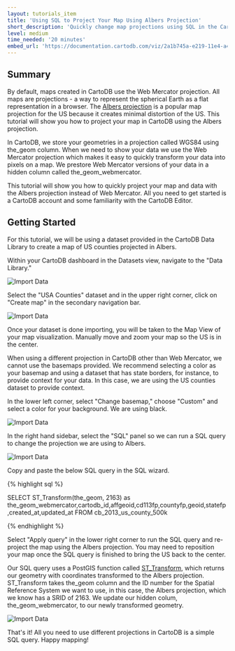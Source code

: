```yaml
---
layout: tutorials_item
title: 'Using SQL to Project Your Map Using Albers Projection'
short_description: 'Quickly change map projections using SQL in the CartoDB editor'
level: medium
time_needed: '20 minutes'
embed_url: 'https://documentation.cartodb.com/viz/2a1b745a-e219-11e4-a4f2-0e018d66dc29/embed_map'
---
```


## Summary
By default, maps created in CartoDB use the Web Mercator projection. All maps are projections - a way to represent the spherical Earth as a flat representation in a browser. The [Albers projection](http://en.wikipedia.org/wiki/Albers_projection) is a popular map projection for the US because it creates minimal distortion of the US. This tutorial will show you how to project your map in CartoDB using the Albers projection.

In CartoDB, we store your geometries in a projection called WGS84 using the_geom column. When we need to show your data we use the Web Mercator projection which makes it easy to quickly transform your data into pixels on a map. We prestore Web Mercator versions of your data in a hidden column called the_geom_webmercator. 

This tutorial will show you how to quickly project your map and data with the Albers projection instead of Web Mercator. All you need to get started is a CartoDB account and some familiarity with the CartoDB Editor.

## Getting Started
For this tutorial, we will be using a dataset provided in the CartoDB Data Library to create a map of US counties projected in Albers. 

Within your CartoDB dashboard in the Datasets view, navigate to the "Data Library."

<p class="wrap-border"><img src="{{ '/img/layout/tutorials/albers/img1.png' | prepend: site.baseurl }}" alt="Import Data" /></p>

Select the "USA Counties" dataset and in the upper right corner, click on "Create map" in the secondary navigation bar. 

<p class="wrap-border"><img src="{{ '/img/layout/tutorials/albers/img2.png' | prepend: site.baseurl }}" alt="Import Data" /></p>

Once your dataset is done importing, you will be taken to the Map View of your map visualization. Manually move and zoom your map so the US is in the center.

When using a different projection in CartoDB other than Web Mercator, we cannot use the basemaps provided. We recommend selecting a color as your basemap and using a dataset that has state borders, for instance, to provide context for your data. In this case, we are using the US counties dataset to provide context.

In the lower left corner, select "Change basemap," choose "Custom" and select a color for your background. We are using black.

<p class="wrap-border"><img src="{{ '/img/layout/tutorials/albers/img3.png' | prepend: site.baseurl }}" alt="Import Data" /></p>

In the right hand sidebar, select the "SQL" panel so we can run a SQL query to change the projection we are using to Albers. 

<p class="wrap-border"><img src="{{ '/img/layout/tutorials/albers/img4.png' | prepend: site.baseurl }}" alt="Import Data" /></p>

Copy and paste the below SQL query in the SQL wizard.

{% highlight sql %}

SELECT ST_Transform(the_geom, 2163) 
as the_geom_webmercator,cartodb_id,affgeoid,cd113fp,countyfp,geoid,statefp,created_at,updated_at 
FROM cb_2013_us_county_500k

{% endhighlight %} 

Select "Apply query" in the lower right corner to run the SQL query and re-project the map using the Albers projection. You may need to reposition your map once the SQL query is finished to bring the US back to the center.

Our SQL query uses a PostGIS function called [ST_Transform](http://postgis.org/docs/ST_Transform.html), which returns our geometry with coordinates transformed to the Albers projection. ST_Transform takes the_geom column and the ID number for the Spatial Reference System we want to use, in this case, the Albers projection, which we know has a SRID of 2163. We update our hidden colum, the_geom_webmercator, to our newly transformed geometry.

<p class="wrap-border"><img src="{{ '/img/layout/tutorials/albers/img5.png' | prepend: site.baseurl }}" alt="Import Data" /></p>

That's it! All you need to use different projections in CartoDB is a simple SQL query. Happy mapping!




